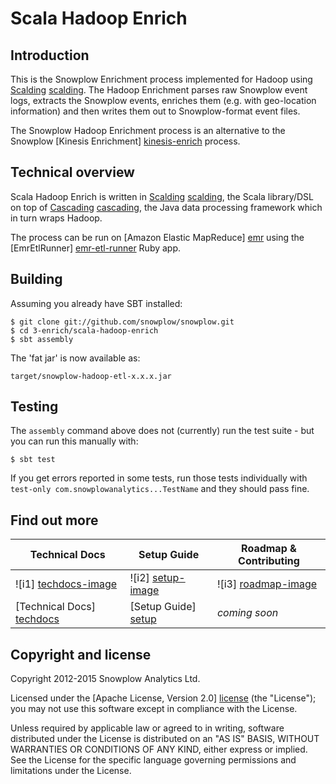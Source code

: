 # Scala Hadoop Enrich

## Introduction

This is the Snowplow Enrichment process implemented for Hadoop using [Scalding] [scalding]. The Hadoop Enrichment parses raw Snowplow event logs, extracts the Snowplow events, enriches them (e.g. with geo-location information) and then writes them out to Snowplow-format event files.

The Snowplow Hadoop Enrichment process is an alternative to the Snowplow [Kinesis Enrichment] [kinesis-enrich] process.

## Technical overview

Scala Hadoop Enrich is written in [Scalding] [scalding], the Scala library/DSL on top of [Cascading] [cascading], the Java data processing framework which in turn wraps Hadoop.

The process can be run on [Amazon Elastic MapReduce] [emr] using the [EmrEtlRunner] [emr-etl-runner] Ruby app.

## Building

Assuming you already have SBT installed:

    $ git clone git://github.com/snowplow/snowplow.git
    $ cd 3-enrich/scala-hadoop-enrich
    $ sbt assembly

The 'fat jar' is now available as:

    target/snowplow-hadoop-etl-x.x.x.jar

## Testing

The `assembly` command above does not (currently) run the test suite - but you can run this manually with:

    $ sbt test

If you get errors reported in some tests, run those tests individually with `test-only com.snowplowanalytics...TestName` and they should pass fine.

## Find out more

| Technical Docs              | Setup Guide           | Roadmap & Contributing               |         
|-----------------------------|-----------------------|--------------------------------------|
| ![i1] [techdocs-image]      | ![i2] [setup-image]   | ![i3] [roadmap-image]                |
| [Technical Docs] [techdocs] | [Setup Guide] [setup] | _coming soon_                        |

## Copyright and license

Copyright 2012-2015 Snowplow Analytics Ltd.

Licensed under the [Apache License, Version 2.0] [license] (the "License");
you may not use this software except in compliance with the License.

Unless required by applicable law or agreed to in writing, software
distributed under the License is distributed on an "AS IS" BASIS,
WITHOUT WARRANTIES OR CONDITIONS OF ANY KIND, either express or implied.
See the License for the specific language governing permissions and
limitations under the License.

[scalding]: https://github.com/twitter/scalding/
[cascading]: http://www.cascading.org/
[snowplow]: http://snowplowanalytics.com
[kinesis-enrich]: https://github.com/snowplow/snowplow/tree/master/3-enrich/scala-kinesis-enrich
[emr]: http://aws.amazon.com/elasticmapreduce/
[emr-etl-runner]: https://github.com/snowplow/snowplow/tree/master/3-enrich/emr-etl-runner

[techdocs-image]: https://d3i6fms1cm1j0i.cloudfront.net/github/images/techdocs.png
[setup-image]: https://d3i6fms1cm1j0i.cloudfront.net/github/images/setup.png
[roadmap-image]: https://d3i6fms1cm1j0i.cloudfront.net/github/images/roadmap.png
[techdocs]: https://github.com/snowplow/snowplow/wiki/The-Enrichment-Process
[setup]: https://github.com/snowplow/snowplow/wiki/setting-up-EmrEtlRunner

[license]: http://www.apache.org/licenses/LICENSE-2.0
